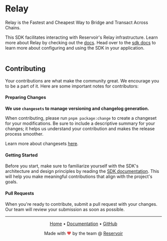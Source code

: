 # Relay

Relay is the Fastest and Cheapest Way to Bridge and Transact Across Chains.

This SDK facilitates interacting with Reservoir's Relay infrastructure. Learn more about Relay by checking out the <a href="https://docs.relay.link">docs</a>.
Head over to the <a href="https://docs.relay.link/references/sdk/getting-started">sdk docs</a> to learn more about configuring and using the SDK in your application.
</br>
</br>

## Contributing

Your contributions are what make the community great. We encourage you to be a part of it. Here are some important notes for contributors:

#### Preparing Changes

**We use `changesets` to manage versioning and changelog generation.**


When contributing, please run `pnpm package:change` to create a changeset for your modifications. Be sure to include a descriptive summary for your changes; it helps us understand your contribution and makes the release process smoother.

Learn more about changesets [here](https://github.com/atlassian/changesets).
#### Getting Started

Before you start, make sure to familiarize yourself with the SDK's architecture and design principles by reading the [SDK documentation](https://docs.relay.link/references/sdk/getting-started). This will help you make meaningful contributions that align with the project's goals.

#### Pull Requests

When you're ready to contribute, submit a pull request with your changes. Our team will review your submission as soon as possible.


---

<p align="center">
  <a href="https://reservoir.tools/">Home</a> • <a href="https://docs.relay.link">Documentation</a> • <a href="https://github.com/reservoir-tools/relay-sdk">GitHub</a>
</p>

<p align="center"> Made with <span style="color: #e25555;">&hearts;</span> by the team @ <a href="https://reservoir.tools/">Reservoir</a></p>
